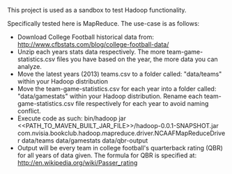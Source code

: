 This project is used as a sandbox to test Hadoop functionality.

Specifically tested here is MapReduce.  The use-case is as follows:

- Download College Football historical data from: http://www.cfbstats.com/blog/college-football-data/
- Unzip each years stats data respectively.  The more team-game-statistics.csv files you have based on the year, the more data you can analyze.
- Move the latest years (2013) teams.csv to a folder called: "data/teams" within your Hadoop distribution
- Move the team-game-statistics.csv for each year into a folder called: "data/gamestats" within your Hadoop distribution.  Rename each team-game-statistics.csv file respectively for each year to avoid naming conflict.
- Execute code as such:
bin/hadoop jar <<PATH_TO_MAVEN_BUILT_JAR_FILE>>/hadoop-0.0.1-SNAPSHOT.jar com.nvisia.bookclub.hadoop.mapreduce.driver.NCAAFMapReduceDriver data/teams data/gamestats data/qbr-output
- Output will be every team in college football's quarterback rating (QBR) for all years of data given.  The formula for QBR is specified at: http://en.wikipedia.org/wiki/Passer_rating
